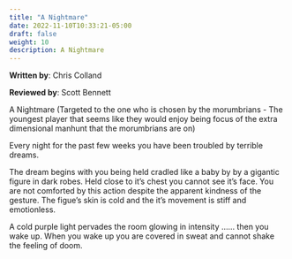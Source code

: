 ```yaml
---
title: "A Nightmare"
date: 2022-11-10T10:33:21-05:00
draft: false
weight: 10
description: A Nightmare
---
```


**Written by**: Chris Colland

**Reviewed by**: Scott Bennett

A Nightmare
(Targeted to the one who is chosen by the morumbrians - The youngest player that seems like they would enjoy being focus of the extra dimensional manhunt that the morumbrians are on) 

Every night for the past few weeks you have been troubled by terrible dreams. 

The dream begins with you being held cradled like a baby by  by a gigantic figure in dark robes. Held close to it’s chest you cannot see it’s face. You are not comforted by this action despite the apparent kindness of the gesture. The figue’s skin is cold and the it’s movement is stiff and emotionless. 

A cold purple light pervades the room glowing in intensity …… then you wake up. When you wake up you are covered in sweat and cannot shake the feeling of doom.
